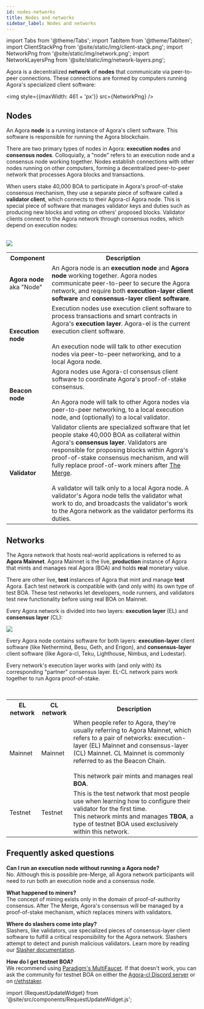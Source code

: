 ```yaml
---
id: nodes-networks
title: Nodes and networks
sidebar_label: Nodes and networks
---
```


import Tabs from '@theme/Tabs';
import TabItem from '@theme/TabItem';
import ClientStackPng from '@site/static/img/client-stack.png';
import NetworkPng from '@site/static/img/network.png';
import NetworkLayersPng from '@site/static/img/network-layers.png';


Agora is a decentralized **network** of **nodes** that communicate via peer-to-peer connections. These connections are formed by computers running Agora's specialized client software:

<img style={{maxWidth: 461 + 'px'}} src={NetworkPng} />


## Nodes

An Agora **node** is a running instance of Agora's client software. This software is responsible for running the Agora blockchain.

There are two primary types of nodes in Agora: **execution nodes** and **consensus nodes**. Colloquially, a "node" refers to an execution node and a consensus node working together. Nodes establish connections with other nodes running on other computers, forming a decentralized peer-to-peer network that processes Agora blocks and transactions.

When users stake 40,000 BOA to participate in Agora's proof-of-stake consensus mechanism, they use a separate piece of software called a **validator client**, which connects to their Agora-cl Agora node. This is special piece of software that manages validator keys and duties such as producing new blocks and voting on others' proposed blocks. Validator clients connect to the Agora network through consensus nodes, which depend on execution nodes:

<br />

<img src={ClientStackPng} />

<br />

<table>
    <tr>
        <th style={{minWidth: 170 + 'px'}}>Component</th>
        <th>Description</th>
    </tr>
    <tr>
      <td><strong>Agora node</strong><br />aka "Node"</td>
      <td>An Agora node is an <strong>execution node</strong> and <strong>Agora node</strong> working together. Agora nodes communicate peer-to-peer to secure the Agora network, and require both <strong>execution-layer client software</strong> and <strong>consensus-layer client software</strong>.</td>
    </tr>
    <tr>
      <td><strong>Execution node</strong></td>
      <td>Execution nodes use execution client software to process transactions and smart contracts in Agora's <strong>execution layer</strong>. Agora-el is the current execution client software.<br /> <br />An execution node will talk to other execution nodes via peer-to-peer networking, and to a local Agora node.</td>
    </tr>
    <tr>
      <td><strong>Beacon node</strong></td>
      <td>Agora nodes use Agora-cl consensus client software to coordinate Agora's proof-of-stake consensus.<br /> <br />An Agora node will talk to other Agora nodes via peer-to-peer networking, to a local execution node, and (optionally) to a local validator.</td>
    </tr>
    <tr>
      <td><strong>Validator</strong></td>
      <td>Validator clients are specialized software that let people stake 40,000 BOA as collateral within Agora's <strong>consensus layer</strong>. Validators are responsible for proposing blocks within Agora's proof-of-stake consensus mechanism, and will fully replace proof-of-work miners after <a href='https://bosagora.org/en/upgrades/merge/'>The Merge</a>. <br /> <br />A validator will talk only to a local Agora node. A validator's Agora node tells the validator what work to do, and broadcasts the validator's work to the Agora network as the validator performs its duties.</td>
    </tr>
</table>


## Networks

The Agora network that hosts real-world applications is referred to as **Agora Mainnet**. Agora Mainnet is the live, **production** instance of Agora that mints and manages real Agora (BOA) and holds **real** monetary value.

There are other live, **test** instances of Agora that mint and manage **test** Agora. Each test network is compatible with (and only with) its own type of test BOA. These test networks let developers, node runners, and validators test new functionality before using real BOA on Mainnet.

Every Agora network is divided into two layers: **execution layer** (EL) and **consensus layer** (CL):

<img src={NetworkLayersPng} />

<br />

Every Agora node contains software for both layers: **execution-layer** client software (like Nethermind, Besu, Geth, and Erigon), and **consensus-layer** client software (like Agora-cl, Teku, Lighthouse, Nimbus, and Lodestar).

Every network's execution layer works with (and only with) its corresponding "partner" consensus layer. EL-CL network pairs work together to run Agora proof-of-stake.

<br />

<table>
    <tr>
        <th style={{minWidth: 160 + 'px'}}>EL network</th>
        <th style={{minWidth: 160 + 'px'}}>CL network</th>
        <th>Description</th>
    </tr>
    <tr>
      <td>Mainnet</td>
      <td>Mainnet</td>
      <td>When people refer to Agora, they're usually referring to Agora Mainnet, which refers to a pair of networks: execution-layer (EL) Mainnet and consensus-layer (CL) Mainnet. CL Mainnet is commonly referred to as the Beacon Chain.<br/><br/>This network pair mints and manages real <strong>BOA</strong>.</td>
    </tr>
    <tr>
      <td>Testnet</td>
      <td>Testnet</td>
      <td>This is the test network that most people use when learning how to configure their validator for the first time. <br/>This network mints and manages <strong>TBOA</strong>, a type of testnet BOA used exclusively within this network.</td>
    </tr>
</table>



## Frequently asked questions

**Can I run an execution node without running a Agora node?** <br/>
No. Although this is possible pre-Merge, all Agora network participants will need to run both an execution node and a consensus node.

**What happened to miners?** <br/>
The concept of mining exists only in the domain of proof-of-authority consensus. After The Merge, Agora's consensus will be managed by a proof-of-stake mechanism, which replaces miners with validators.

**Where do slashers come into play?** <br/>
Slashers, like validators, use specialized pieces of consensus-layer client software to fulfill a critical responsibility for the Agora network. Slashers attempt to detect and punish malicious validators. Learn more by reading our [Slasher documentation](../agora-cl-usage/slasher.md).

**How do I get testnet BOA?** <br/>
We recommend using [Paradigm's MultiFaucet](https://faucet.paradigm.xyz/). If that doesn't work, you can ask the community for testnet BOA on either the [Agora-cl Discord server](https://discord.gg/prysmaticlabs) or on [r/ethstaker](https://www.reddit.com/r/ethstaker).


import {RequestUpdateWidget} from '@site/src/components/RequestUpdateWidget.js';

<RequestUpdateWidget />
